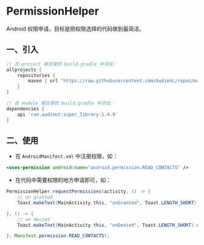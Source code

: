 # PermissionHelper

Android 权限申请，目标是把权限选择的代码做到最简洁。

## 一、引入

```groovy
// 在 project 根目录的 build.gradle 中添加：
allprojects {
    repositories {
        maven { url "https://raw.githubusercontent.com/AudienL/repos/master" }
    }
}

// 在 module 根目录的 build.gradle 中添加：
dependencies {
    api 'com.audient:super_library:1.4.9'
}
```

## 二、使用

* 在 `AndroidManifest.xml` 中注册权限，如：

```xml
<uses-permission android:name="android.permission.READ_CONTACTS" />
```

* 在代码中需要权限的地方申请即可，如：

```java
PermissionHelper.requestPermissions(activity, () -> {
    // on granted
    Toast.makeText(MainActivity.this, "onGranted", Toast.LENGTH_SHORT).show();

}, () -> {
    // on denied
    Toast.makeText(MainActivity.this, "onDenied", Toast.LENGTH_SHORT).show();

}, Manifest.permission.READ_CONTACTS);
```
